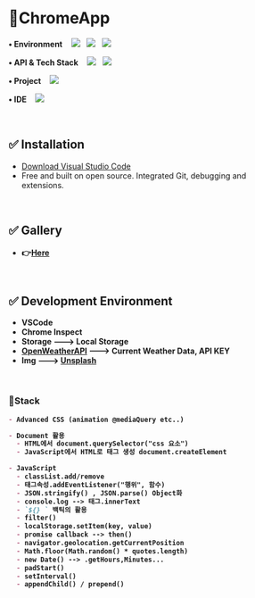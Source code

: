 # 📌ChromeApp

<p> 
<strong>• Environment</strong>&nbsp&nbsp&nbsp
<img src="https://img.shields.io/badge/JavaScript-F7DF1E?style&logo=JavaScript&logoColor=white"/></a> &nbsp
<img src="https://img.shields.io/badge/HTML5-E34F26?style&logo=HTML5&logoColor=white"/></a> &nbsp 
<img src="http://img.shields.io/badge/CSS3-1572B6?style&logo=CSS3&logoColor=white"/></a> &nbsp
</p>

<p>
<strong>• API & Tech Stack</strong>&nbsp&nbsp&nbsp
<img src="http://img.shields.io/badge/Git-F05032?style&logo=Git&logoColor=white"/></a> &nbsp
<img src="http://img.shields.io/badge/OpenWeather API-E6526F?style&logo=&logoColor=white"/></a> &nbsp
</p>

<p>
   <strong>• Project</strong>&nbsp&nbsp&nbsp
<img src="http://img.shields.io/badge/Google Chrome-4285F4?style&logo=Google Chrome&logoColor=white"/></a> &nbsp
</p>


<p>
  <strong>• IDE</strong>&nbsp&nbsp&nbsp
<img src="http://img.shields.io/badge/Visual Studio Code-007ACC?style&logo=Visual Studio Code&logoColor=white"/></a> &nbsp
</p>
<br />

## ✅ Installation
- [Download Visual Studio Code](https://code.visualstudio.com/download)  
- Free and built on open source. Integrated Git, debugging and extensions.   
<br />

## ✅ Gallery 
- <strong> 👉[Here](https://parkgeonwoong.github.io/ChromeApp/) <strong>
<br />

## ✅ Development Environment
- VSCode 
- Chrome Inspect
- Storage ---> Local Storage
- [OpenWeatherAPI](https://openweathermap.org/api) ---> Current Weather Data, API KEY
- Img ---> [Unsplash](https://unsplash.com/)
<br />

### 🔸Stack
```markdown
- Advanced CSS (animation @mediaQuery etc..)

- Document 활용
  - HTML에서 document.querySelector("css 요소")
  - JavaScript에서 HTML로 태그 생성 document.createElement

- JavaScript 
  - classList.add/remove
  - 태그속성.addEventListener("행위", 함수)
  - JSON.stringify() , JSON.parse() Object화
  - console.log --> 태그.innerText 
  - `${} ` 백틱의 활용
  - filter()
  - localStorage.setItem(key, value)
  - promise callback --> then()
  - navigator.geolocation.getCurrentPosition
  - Math.floor(Math.random() * quotes.length)
  - new Date() --> .getHours,Minutes...
  - padStart()
  - setInterval()
  - appendChild() / prepend()
```



